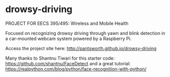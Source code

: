 # drowsy-driving

PROJECT FOR EECS 395/495: Wireless and Mobile Health

Focused on recognizing drowsy driving through yawn and blink detection in a car-mounted webcam system powered by a Raspberry Pi.

Access the project site here:
http://pantsworth.github.io/drowsy-driving

Many thanks to Shantnu Tiwari for this starter code:
https://github.com/shantnu/FaceDetect
and a great tutorial:
https://realpython.com/blog/python/face-recognition-with-python/
